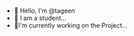 - 👋 Hello, I'm @tageen
- 👀 I am a student...
- 🌱I'm currently working on the Project...


<!---
tageen/tageen is a private ✨ repository because `README.md` (this file) appears in your GitHub profile.
You can click the Preview link to take a look at your changes.
--->
